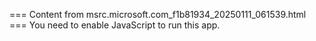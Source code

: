 === Content from msrc.microsoft.com_f1b81934_20250111_061539.html ===
You need to enable JavaScript to run this app.
